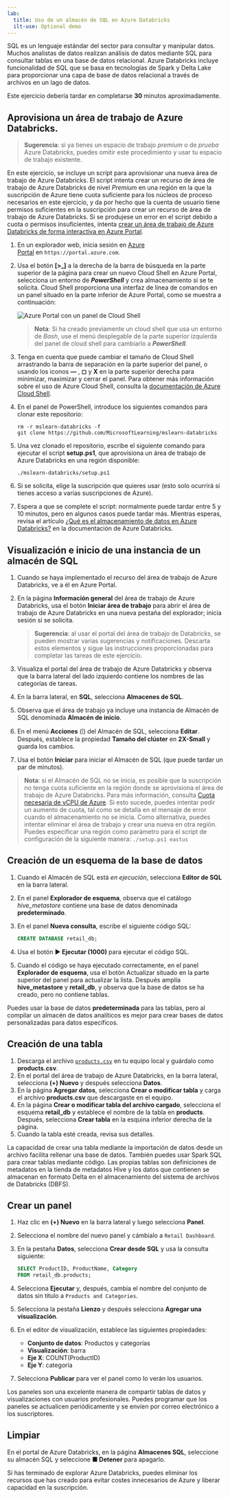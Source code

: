 ```yaml
---
lab:
  title: Uso de un almacén de SQL en Azure Databricks
  ilt-use: Optional demo
---
```


SQL es un lenguaje estándar del sector para consultar y manipular datos. Muchos analistas de datos realizan análisis de datos mediante SQL para consultar tablas en una base de datos relacional. Azure Databricks incluye funcionalidad de SQL que se basa en tecnologías de Spark y Delta Lake para proporcionar una capa de base de datos relacional a través de archivos en un lago de datos.

Este ejercicio debería tardar en completarse **30** minutos aproximadamente.

## Aprovisiona un área de trabajo de Azure Databricks.

> **Sugerencia**: si ya tienes un espacio de trabajo *premium* o de *prueba* Azure Databricks, puedes omitir este procedimiento y usar tu espacio de trabajo existente.

En este ejercicio, se incluye un script para aprovisionar una nueva área de trabajo de Azure Databricks. El script intenta crear un recurso de área de trabajo de Azure Databricks de nivel *Premium* en una región en la que la suscripción de Azure tiene cuota suficiente para los núcleos de proceso necesarios en este ejercicio, y da por hecho que la cuenta de usuario tiene permisos suficientes en la suscripción para crear un recurso de área de trabajo de Azure Databricks. Si se produjese un error en el script debido a cuota o permisos insuficientes, intenta [crear un área de trabajo de Azure Databricks de forma interactiva en Azure Portal](https://learn.microsoft.com/azure/databricks/getting-started/#--create-an-azure-databricks-workspace).

1. En un explorador web, inicia sesión en [Azure Portal](https://portal.azure.com) en `https://portal.azure.com`.
2. Usa el botón **[\>_]** a la derecha de la barra de búsqueda en la parte superior de la página para crear un nuevo Cloud Shell en Azure Portal, selecciona un entorno de ***PowerShell*** y crea almacenamiento si se te solicita. Cloud Shell proporciona una interfaz de línea de comandos en un panel situado en la parte inferior de Azure Portal, como se muestra a continuación:

    ![Azure Portal con un panel de Cloud Shell](./images/cloud-shell.png)

    > **Nota**: Si ha creado previamente un cloud shell que usa un entorno de *Bash*, use el menú desplegable de la parte superior izquierda del panel de cloud shell para cambiarlo a ***PowerShell***.

3. Tenga en cuenta que puede cambiar el tamaño de Cloud Shell arrastrando la barra de separación en la parte superior del panel, o usando los iconos **&#8212;** , **&#9723;** y **X** en la parte superior derecha para minimizar, maximizar y cerrar el panel. Para obtener más información sobre el uso de Azure Cloud Shell, consulta la [documentación de Azure Cloud Shell](https://docs.microsoft.com/azure/cloud-shell/overview).

4. En el panel de PowerShell, introduce los siguientes comandos para clonar este repositorio:

    ```
    rm -r mslearn-databricks -f
    git clone https://github.com/MicrosoftLearning/mslearn-databricks
    ```

5. Una vez clonado el repositorio, escribe el siguiente comando para ejecutar el script **setup.ps1**, que aprovisiona un área de trabajo de Azure Databricks en una región disponible:

    ```
    ./mslearn-databricks/setup.ps1
    ```

6. Si se solicita, elige la suscripción que quieres usar (esto solo ocurrirá si tienes acceso a varias suscripciones de Azure).
7. Espera a que se complete el script: normalmente puede tardar entre 5 y 10 minutos, pero en algunos casos puede tardar más. Mientras esperas, revisa el artículo [¿Qué es el almacenamiento de datos en Azure Databricks?](https://learn.microsoft.com/azure/databricks/sql/) en la documentación de Azure Databricks.

## Visualización e inicio de una instancia de un almacén de SQL

1. Cuando se haya implementado el recurso del área de trabajo de Azure Databricks, ve a él en Azure Portal.
1. En la página **Información general** del área de trabajo de Azure Databricks, usa el botón **Iniciar área de trabajo** para abrir el área de trabajo de Azure Databricks en una nueva pestaña del explorador; inicia sesión si se solicita.

    > **Sugerencia**: al usar el portal del área de trabajo de Databricks, se pueden mostrar varias sugerencias y notificaciones. Descarta estos elementos y sigue las instrucciones proporcionadas para completar las tareas de este ejercicio.

1. Visualiza el portal del área de trabajo de Azure Databricks y observa que la barra lateral del lado izquierdo contiene los nombres de las categorías de tareas.
1. En la barra lateral, en **SQL**, selecciona **Almacenes de SQL**.
1. Observa que el área de trabajo ya incluye una instancia de Almacén de SQL denominada **Almacén de inicio**.
1. En el menú **Acciones** (**⁝**) del Almacén de SQL, selecciona **Editar**. Después, establece la propiedad **Tamaño del clúster** en **2X-Small** y guarda los cambios.
1. Usa el botón **Iniciar** para iniciar el Almacén de SQL (que puede tardar un par de minutos).

> **Nota**: si el Almacén de SQL no se inicia, es posible que la suscripción no tenga cuota suficiente en la región donde se aprovisiona el área de trabajo de Azure Databricks. Para más información, consulta [Cuota necesaria de vCPU de Azure](https://docs.microsoft.com/azure/databricks/sql/admin/sql-endpoints#required-azure-vcpu-quota). Si esto sucede, puedes intentar pedir un aumento de cuota, tal como se detalla en el mensaje de error cuando el almacenamiento no se inicia. Como alternativa, puedes intentar eliminar el área de trabajo y crear una nueva en otra región. Puedes especificar una región como parámetro para el script de configuración de la siguiente manera: `./setup.ps1 eastus`

## Creación de un esquema de la base de datos

1. Cuando el Almacén de SQL está *en ejecución*, selecciona **Editor de SQL** en la barra lateral.
2. En el panel **Explorador de esquema**, observa que el catálogo *hive_metastore* contiene una base de datos denominada **predeterminado**.
3. En el panel **Nueva consulta**, escribe el siguiente código SQL:

    ```sql
   CREATE DATABASE retail_db;
    ```

4. Usa el botón **► Ejecutar (1000)** para ejecutar el código SQL.
5. Cuando el código se haya ejecutado correctamente, en el panel **Explorador de esquema**, usa el botón Actualizar situado en la parte superior del panel para actualizar la lista. Después amplía **hive_metastore** y **retail_db**, y observa que la base de datos se ha creado, pero no contiene tablas.

Puedes usar la base de datos **predeterminada** para las tablas, pero al compilar un almacén de datos analíticos es mejor para crear bases de datos personalizadas para datos específicos.

## Creación de una tabla

1. Descarga el archivo [`products.csv`](https://raw.githubusercontent.com/MicrosoftLearning/mslearn-databricks/main/data/products.csv) en tu equipo local y guárdalo como **products.csv**.
1. En el portal del área de trabajo de Azure Databricks, en la barra lateral, selecciona **(+) Nuevo** y después selecciona **Datos**.
1. En la página **Agregar datos**, selecciona **Crear o modificar tabla** y carga el archivo **products.csv** que descargaste en el equipo.
1. En la página **Crear o modificar tabla del archivo cargado**, selecciona el esquema **retail_db** y establece el nombre de la tabla en **products**. Después, selecciona **Crear tabla** en la esquina inferior derecha de la página.
1. Cuando la tabla esté creada, revisa sus detalles.

La capacidad de crear una tabla mediante la importación de datos desde un archivo facilita rellenar una base de datos. También puedes usar Spark SQL para crear tablas mediante código. Las propias tablas son definiciones de metadatos en la tienda de metadatos Hive y los datos que contienen se almacenan en formato Delta en el almacenamiento del sistema de archivos de Databricks (DBFS).

## Crear un panel

1. Haz clic en **(+) Nuevo** en la barra lateral y luego selecciona **Panel**.
2. Selecciona el nombre del nuevo panel y cámbialo a `Retail Dashboard`.
3. En la pestaña **Datos**, selecciona **Crear desde SQL** y usa la consulta siguiente:

    ```sql
   SELECT ProductID, ProductName, Category
   FROM retail_db.products; 
    ```

4. Selecciona **Ejecutar** y, después, cambia el nombre del conjunto de datos sin título a `Products and Categories`.
5. Selecciona la pestaña **Lienzo** y después selecciona **Agregar una visualización**.
6. En el editor de visualización, establece las siguientes propiedades:
    
    - **Conjunto de datos**: Productos y categorías
    - **Visualización**: barra
    - **Eje X**: COUNT(ProductID)
    - **Eje Y**: categoría

7. Selecciona **Publicar** para ver el panel como lo verán los usuarios.

Los paneles son una excelente manera de compartir tablas de datos y visualizaciones con usuarios profesionales. Puedes programar que los paneles se actualicen periódicamente y se envíen por correo electrónico a los suscriptores.

## Limpiar

En el portal de Azure Databricks, en la página **Almacenes SQL**, seleccione su almacén SQL y seleccione **&#9632; Detener** para apagarlo.

Si has terminado de explorar Azure Databricks, puedes eliminar los recursos que has creado para evitar costes innecesarios de Azure y liberar capacidad en la suscripción.
